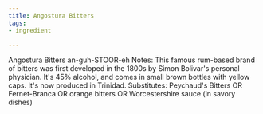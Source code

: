 ```yaml
---
title: Angostura Bitters
tags:
- ingredient

---
```

Angostura Bitters an-guh-STOOR-eh Notes: This famous rum-based brand of bitters was first developed in the 1800s by Simon Bolivar's personal physician. It's 45% alcohol, and comes in small brown bottles with yellow caps. It's now produced in Trinidad. Substitutes: Peychaud's Bitters OR Fernet-Branca OR orange bitters OR Worcestershire sauce (in savory dishes)
